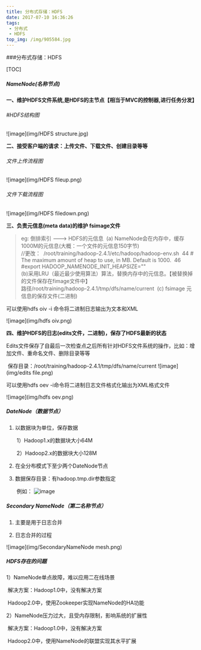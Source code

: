 ```yaml
---
title: 分布式存储：HDFS
date: 2017-07-10 16:36:26
tags: 
 - 分布式
 - HDFS
top_img: /img/905584.jpg
---
```


###分布式存储：HDFS

[TOC]



##### NameNode(名称节点)

**一、维护HDFS文件系统,是HDFS的主节点【相当于MVC的控制器,进行任务分发】**

###### #HDFS结构图

![image](img/HDFS structure.jpg)







**二、接受客户端的请求：上传文件、下载文件、创建目录等等**

###### 文件上传流程图

![image](img/HDFS fileup.png)

###### 文件下载流程图

![image](img/HDFS filedown.png)



  

**三、负责元信息(meta data)的维护 fsimage文件**

  >eg: 倒排索引 ---> HDFS的元信息
  >​	(a) NameNode会在内存中，缓存1000M的元信息(大概：一个文件的元信息150字节)
  >​	
  >​	//更改：
  >​	/root/training/hadoop-2.4.1/etc/hadoop/hadoop-env.sh
  >​	44 # The maximum amount of heap to use, in MB. Default is 1000.
  >​	46 #export HADOOP_NAMENODE_INIT_HEAPSIZE="" 
  >​				 
  >​	(b)采用LRU（最近最少使用算法）算法，替换内存中的元信息。【被替换掉的文件保存在fimage文件中】
  >​	
  >​	路径/root/training/hadoop-2.4.1/tmp/dfs/name/current
  >​	(c) fsimage 元信息的保存文件(二进制)

可以使用hdfs oiv -i 命令将二进制日志输出为文本和XML

![image](img/hdfs oiv.png)

**四、维护HDFS的日志(edits文件，二进制)，保存了HDFS最新的状态**

​	Edits文件保存了自最后一次检查点之后所有针对HDFS文件系统的操作，比如：增加文件、重命名文件、删除目录等等

​	保存目录：/root/training/hadoop-2.4.1/tmp/dfs/name/current  ![image](img/edits file.png)

可以使用hdfs oev -i命令将二进制日志文件格式化输出为XML格式文件

![image](img/hdfs oev.png)

##### DateNode（数据节点）

1. 以数据块为单位，保存数据

   ​	1）Hadoop1.x的数据块大小64M

   ​	2）Hadoop2.x的数据块大小128M

2. 在全分布模式下至少两个DateNode节点

3. 数据保存目录：有hadoop.tmp.dir参数指定

   ​	例如：
   ![image](img/Hadoop.tmp.dir.png)


##### Secondary NameNode（第二名称节点）

1. 主要是用于日志合并

2. 日志合并的过程

![image](img/SecondaryNameNode mesh.png)

##### HDFS存在的问题

1）NameNode单点故障，难以应用二在线场景

​	解决方案：Hadoop1.0中，没有解决方案

​			   Hadoop2.0中，使用Zookeeper实现NameNode的HA功能

2）NameNode压力过大，且受内存限制，影响系统的扩展性

​	解决方案：Hadoop1.0中，没有解决方案

​			   Hadoop2.0中，使用NameNode的联盟实现其水平扩展